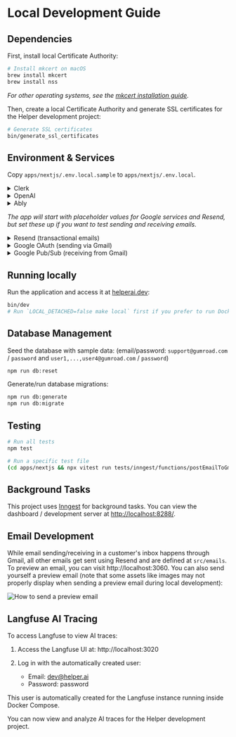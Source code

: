 # Local Development Guide

## Dependencies

First, install local Certificate Authority:

```sh
# Install mkcert on macOS
brew install mkcert
brew install nss
```

_For other operating systems, see the [mkcert installation guide](https://github.com/FiloSottile/mkcert?tab=readme-ov-file#installation)._

Then, create a local Certificate Authority and generate SSL certificates for the Helper development project:

```sh
# Generate SSL certificates
bin/generate_ssl_certificates
```

## Environment & Services

Copy `apps/nextjs/.env.local.sample` to `apps/nextjs/.env.local`.

<details>
<summary>Clerk</summary>

1. Go to [clerk.com](https://clerk.com) and create a new app.
1. Name the app and set login methods to: **Email, Google, Apple, GitHub**.
1. Under "Configure > Email, phone, username", turn on "Personal information > Name"
1. Under "Configure > Organization Management", turn on "Enable organizations"
1. Under "Configure > API Keys", add `CLERK_SECRET_KEY` and `NEXT_PUBLIC_CLERK_PUBLISHABLE_KEY` to your `.env.local` file.
1. Under "Users", create a user with email `support@gumroad.com` and password `password`. Optionally create other users, e.g. with your email.
1. Add the user ID(s) to your `.env.local` file as `CLERK_INITIAL_USER_IDS`.
1. Under "Organizations", create a new organization and add your user(s) to the "Members" list.
1. Add the organization ID to your `.env.local` file as `CLERK_INITIAL_ORGANIZATION_ID`.

</details>

<details>
<summary>OpenAI</summary>

1. Create an account at [openai.com](https://openai.com).
1. Create a new API key at [platform.openai.com/api-keys](https://platform.openai.com/api-keys).
1. Add the API key to your `.env.local` file as `OPENAI_API_KEY`.

</details>

<details>
<summary>Ably</summary>

1. Go to [ably.com](https://ably.com) and sign up or log in.
2. Create a new app.
3. Go to the "API Keys" tab for your new app.
4. Copy the API key that has all capabilities enabled (usually the first one).
5. Add the API key to your `.env.local` file as `ABLY_API_KEY`.

</details>

_The app will start with placeholder values for Google services and Resend, but set these up if you want to test sending and receiving emails._

<details>
<summary>Resend (transactional emails)</summary>

1. Go to [resend.com](https://resend.com) and sign up or log in.
2. Navigate to "API Keys".
3. Click "Create API Key". Give it a name (e.g., "Helper Dev") and grant it "Sending access" permission.
4. Add the API key to your `.env.local` file as `RESEND_API_KEY`.

</details>

<details>
<summary>Google OAuth (sending via Gmail)</summary>

1. Go to the [Google Cloud Console](https://console.cloud.google.com/).
2. Create a new project or select an existing one.
3. Navigate to "APIs & Services" > "Credentials".
4. Click "Create Credentials" and select "OAuth client ID".
5. Choose "Web application" as the application type.
6. Add `https://helperai.dev/api/connect/google/callback` to the "Authorized redirect URIs".
7. Click "Create". You will be shown the Client ID and Client Secret.
8. Add these values to your `.env.local` file as `GOOGLE_CLIENT_ID` and `GOOGLE_CLIENT_SECRET`.
9. Navigate to "APIs & Services" > "Library".
10. Search for "Gmail API" and enable it for your project.
11. Navigate to "APIs & Services" > "OAuth consent screen".
12. Configure the consent screen. Under "Data access", add the `.../auth/gmail.send` scope.
13. Add your Google account email address as a Test User under "Audience" while the app is in testing mode.

</details>

<details>
<summary>Google Pub/Sub (receiving from Gmail)</summary>

_This setup allows the app to receive real-time notifications (e.g., new emails) from Gmail during local development._

**1.** Set up and start [Serveo](https://serveo.net), [ngrok](https://ngrok.com/docs/getting-started) or similar to get a public forwarding URL pointing to `localhost:3010`.

**2.** Set up Google Pub/Sub:

- Go to the [Google Cloud Console](https://console.cloud.google.com/) and select the same project used for Google OAuth.
- Navigate to "Pub/Sub" > "Topics".
- Click "Create Topic". Give it a name (e.g., `helper-email-dev`) and click "Create".
- Add the topic name to your `.env.local` file as `GOOGLE_PUBSUB_TOPIC_NAME`.
- Grant the Gmail service account permission to publish to this topic:
  - Go back to the "Topics" list and check the box next to your new topic.
  - Click "Permissions" in the info panel on the right (or click the topic name and go to the Permissions tab).
  - Click "Add Principal".
  - In the "New principals" field, enter `gmail-api-push@system.gserviceaccount.com`.
  - Assign the role "Pub/Sub Publisher".
  - Click "Save".
- Create a service account for the push subscription authentication:
  - Go to "IAM & Admin" > "Service Accounts".
  - Click "Create Service Account".
  - Give it a name (e.g., `pubsub-push-auth-dev`) and an ID. Click "Create and Continue".
  - Grant the service account the "Service Account Token Creator" role (`roles/iam.serviceAccountTokenCreator`). This allows it to generate OIDC tokens for authentication. Click "Continue" and "Done".
  - Add the service account email (e.g., `pubsub-push-auth-dev@<your-project-id>.iam.gserviceaccount.com`) to your `.env.local` file as `GOOGLE_PUBSUB_CLAIM_EMAIL`
- Create the push subscription:
  - Navigate to "Pub/Sub" > "Subscriptions".
  - Click "Create Subscription".
  - Give it an ID (e.g., `helper-email-subscription-dev`).
  - Select the Pub/Sub topic you created earlier (e.g., `helper-email-dev`).
  - Under "Delivery type", select "Push".
  - In the "Endpoint URL" field, enter your forwarding URL followed by the webhook path: `https://<your-forwarding-url>/api/webhooks/gmail` (replace `<your-forwarding-url>` with the URL from step 1).
  - Check the box for "Enable authentication".
  - Select the service account you just created (e.g., `pubsub-push-auth-dev@<your-project-id>.iam.gserviceaccount.com`).
  - Leave other settings as default and click "Create".

Now linking your Gmail account from Settings → Integrations should grant Gmail access and webhooks for new emails should arrive on your local server.

</details>

## Running locally

Run the application and access it at [helperai.dev](https://helperai.dev):

```sh
bin/dev
# Run `LOCAL_DETACHED=false make local` first if you prefer to run Docker services in the foreground
```

## Database Management

Seed the database with sample data: (email/password: `support@gumroad.com` / `password` and `user1,...,user4@gumroad.com` / `password`)

```sh
npm run db:reset
```

Generate/run database migrations:

```sh
npm run db:generate
npm run db:migrate
```

## Testing

```sh
# Run all tests
npm test

# Run a specific test file
(cd apps/nextjs && npx vitest run tests/inngest/functions/postEmailToGmail.test.ts)
```

## Background Tasks

This project uses [Inngest](https://www.inngest.com/) for background tasks. You can view the dashboard / development server at [http://localhost:8288/](http://localhost:8288/).

## Email Development

While email sending/receiving in a customer's inbox happens through Gmail, all other emails get sent using Resend and are defined at `src/emails`. To preview an email, you can visit http://localhost:3060. You can also send yourself a preview email (note that some assets like images may not properly display when sending a preview email during local development):

![How to send a preview email](images/resend_preview_email.png)

## Langfuse AI Tracing

To access Langfuse to view AI traces:

1. Access the Langfuse UI at: http://localhost:3020

2. Log in with the automatically created user:
   - Email: dev@helper.ai
   - Password: password

This user is automatically created for the Langfuse instance running inside Docker Compose.

You can now view and analyze AI traces for the Helper development project.
